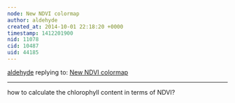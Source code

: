 ```yaml
---
node: New NDVI colormap
author: aldehyde
created_at: 2014-10-01 22:18:20 +0000
timestamp: 1412201900
nid: 11078
cid: 10487
uid: 44185
---
```




[aldehyde](../profile/aldehyde) replying to: [New NDVI colormap](../notes/cfastie/08-26-2014/new-ndvi-colormap)

----
how to calculate the chlorophyll content in terms of NDVI?